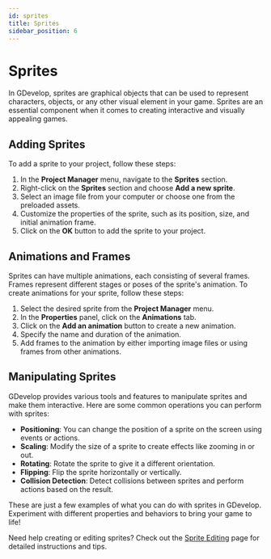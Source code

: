 ```yaml
---
id: sprites
title: Sprites
sidebar_position: 6
---
```


# Sprites

In GDevelop, sprites are graphical objects that can be used to represent characters, objects, or any other visual element in your game. Sprites are an essential component when it comes to creating interactive and visually appealing games.

## Adding Sprites

To add a sprite to your project, follow these steps:

1. In the **Project Manager** menu, navigate to the **Sprites** section.
2. Right-click on the **Sprites** section and choose **Add a new sprite**.
3. Select an image file from your computer or choose one from the preloaded assets.
4. Customize the properties of the sprite, such as its position, size, and initial animation frame.
5. Click on the **OK** button to add the sprite to your project.

## Animations and Frames

Sprites can have multiple animations, each consisting of several frames. Frames represent different stages or poses of the sprite's animation. To create animations for your sprite, follow these steps:

1. Select the desired sprite from the **Project Manager** menu.
2. In the **Properties** panel, click on the **Animations** tab.
3. Click on the **Add an animation** button to create a new animation.
4. Specify the name and duration of the animation.
5. Add frames to the animation by either importing image files or using frames from other animations.

## Manipulating Sprites

GDevelop provides various tools and features to manipulate sprites and make them interactive. Here are some common operations you can perform with sprites:

- **Positioning**: You can change the position of a sprite on the screen using events or actions.
- **Scaling**: Modify the size of a sprite to create effects like zooming in or out.
- **Rotating**: Rotate the sprite to give it a different orientation.
- **Flipping**: Flip the sprite horizontally or vertically.
- **Collision Detection**: Detect collisions between sprites and perform actions based on the result.

These are just a few examples of what you can do with sprites in GDevelop. Experiment with different properties and behaviors to bring your game to life!

Need help creating or editing sprites? Check out the [Sprite Editing](../sprite-editing) page for detailed instructions and tips.
